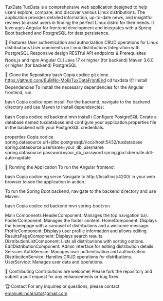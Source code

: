 TuxData
TuxData is a comprehensive web application designed to help users explore, compare, and discover various Linux distributions. The application provides detailed information, up-to-date news, and insightful reviews to assist users in finding the perfect Linux distro for their needs. It leverages Angular for frontend development and integrates with a Spring Boot backend and PostgreSQL for data persistence.

🌟 Features
User authentication and authorization
CRUD operations for Linux distributions
User comments on Linux distributions
Integration with PostgreSQL
Responsive design
RESTful API endpoints
⌛ Prerequisites
Node.js and npm
Angular CLI
Java 17 or higher (for backend)
Maven 3.6.0 or higher (for backend)
PostgreSQL


📄 Clone the Repository
bash
Copia codice
git clone https://github.com/BuBiNo-MoB/TuxDataFrontEnd
cd tuxdata
📦 Install Dependencies
To install the necessary dependencies for the Angular frontend, run:

bash
Copia codice
npm install
For the backend, navigate to the backend directory and use Maven to install dependencies:

bash
Copia codice
cd backend
mvn install
ℹ️ Configure PostgreSQL
Create a database named tuxdatabase and configure your application.properties file in the backend with your PostgreSQL credentials.

properties
Copia codice
spring.datasource.url=jdbc:postgresql://localhost:5432/tuxdatabase
spring.datasource.username=your_db_username
spring.datasource.password=your_db_password
spring.jpa.hibernate.ddl-auto=update


🚀 Running the Application
To run the Angular frontend:

bash
Copia codice
ng serve
Navigate to http://localhost:4200/ in your web browser to see the application in action.

To run the Spring Boot backend, navigate to the backend directory and use Maven:

bash
Copia codice
cd backend
mvn spring-boot:run


Main Components
HeaderComponent: Manages the top navigation bar.
FooterComponent: Manages the footer content.
HomeComponent: Displays the homepage with a carousel of distributions and a welcome message.
ProfileComponent: Displays user profile information and allows editing.
ResultsPageComponent: Displays search results.
DistributionListComponent: Lists all distributions with sorting options.
EditDistributionComponent: Admin interface for editing distribution details.
Services
AuthService: Manages user authentication and authorization.
DistributionService: Handles CRUD operations for distributions.
UserService: Manages user data and operations.


🚀 Contributing
Contributions are welcome! Please fork the repository and submit a pull request for any enhancements or bug fixes.

🏆 Contact
For any inquiries or questions, please contact emanuel.incarnato@gmail.com.
